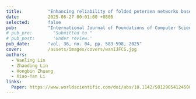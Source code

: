 ```yaml
---
title:          "Enhancing reliability of folded petersen networks based on edge partition"
date:           2025-06-27 00:01:00 +0800
selected:       false
pub:            "International Journal of Foundations of Computer Science,"
# pub_pre:        "Submitted to "
# pub_post:       'Under review.'
pub_date:       "vol. 36, no. 04, pp. 583-598, 2025"
cover:          /assets/images/covers/wanIJFCS.jpg
authors:
  - Wanling Lin
  - Zhaoding Lin
  - Hongbin Zhuang
  - Xiao-Yan Li
links:
  Paper: https://www.worldscientific.com/doi/abs/10.1142/S0129054124500205
---
```

